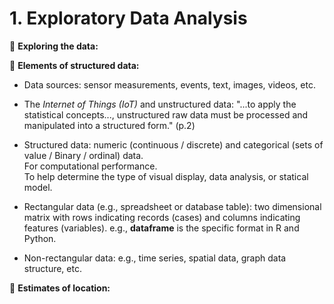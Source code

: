 # 1. Exploratory Data Analysis

🔳 **Exploring the data:**  

🔳 **Elements of structured data:**  

* Data sources: sensor measurements, events, text, images, videos, etc.  
* The _Internet of Things (IoT)_ and unstructured data: "...to apply the statistical concepts..., unstructured raw data must be processed and manipulated into a structured form." (p.2)
* Structured data: numeric (continuous / discrete) and categorical (sets of value / Binary / ordinal) data.  
For computational performance.  
To help determine the type of visual display, data analysis, or statical model.  

* Rectangular data (e.g., spreadsheet or database table): two dimensional matrix with rows indicating records (cases) and columns indicating features (variables).
e.g., **dataframe** is the specific format in R and Python.
* Non-rectangular data: e.g., time series, spatial data, graph data structure, etc.  

🔳 **Estimates of location:**




